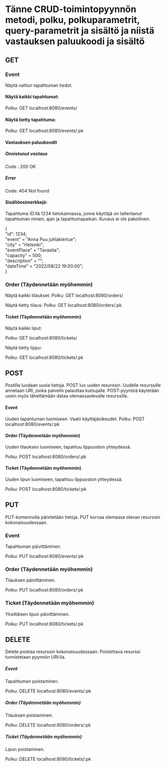 # Tänne CRUD-toimintopyynnön metodi, polku, polkuparametrit, query-parametrit ja sisältö ja niistä vastauksen paluukoodi ja sisältö

## GET


### Event


Näytä valitun tapahtuman tiedot.


#### Näytä kaikki tapahtumat:

Polku: GET localhost:8080/events/

#### Näytä tietty tapahtuma:

Polku: GET localhost:8080/events/:pk

#### Vastauksen paluukoodit

##### Onnistunut vastaus

Code : 200 OK

##### Error

Code: 404 Not found

#### Sisältöesimerkkejä:

Tapahtuma ID:llä 1234 tietokannassa, jonne käyttäjä on tallentanut tapahtuman nimen, ajan ja tapahtumapaikan. Kuvaus ei ole pakollinen.


{  
    "id": 1234;  
    "event" = "Anna Puu juhlakiertue";   
    "city" = "Helsinki";  
	"eventPlace" = "Tavastia";  
	"capacity" = 500;  
	"description" = "";  
	"dateTime" = "2022/08/22 19:00:00";  	
}



### Order (Täydennetään myöhemmin)


Näytä kaikki tilaukset:
Polku: GET localhost:8080/orders/


Näytä tietty tilaus:
Polku: GET localhost:8080/orders/:pk

#### Ticket (Täydennetään myöhemmin)


Näytä kaikki liput:

Polku: GET localhost:8080/tickets/


Näytä tietty lippu:

Polku: GET localhost:8080/tickets/:pk


## POST


Postilla luodaan uusia tietoja. POST luo uuden resurssin. Uudelle resurssille annetaan URI, jonka palvelin
palauttaa kutsujalle. POST-pyyntöä käytetään usein myös lähettämään dataa olemassaolevalle resurssille.


#### Event

Uuden tapahtuman luomiseen. Vaatii käyttäjäoikeudet.
Polku: POST localhost:8080/events/:pk


#### Order (Täydennetään myöhemmin)

Uuden tilauksen luomiseen, tapahtuu lippuoston yhteydessä.

Polku: POST localhost:8080/orders/:pk

#### Ticket (Täydennetään myöhemmin)

Uuden lipun luomiseen, tapahtuu lippuoston yhteydessä.

Polku: POST localhost:8080/tickets/:pk


## PUT

PUT-komennolla päivitetään tietoja. PUT korvaa olemassa olevan resurssin kokonaisuudessaan.

### Event

Tapahtuman päivittäminen.

Polku: PUT localhost:8080/events/:pk


### Order (Täydennetään myöhemmin)

Tilauksen päivittäminen.

Polku: PUT localhost:8080/orders/:pk


### Ticket (Täydennetään myöhemmin)

Yksittäisen lipun päivittäminen.

Polku: PUT localhost:8080/tickets/:pk


## DELETE

Delete poistaa resurssin kokonaisuudessaan. Poistettava resurssi tunnistetaan pyynnön URI:lla.


##### Event

Tapahtuman poistaminen.

Polku: DELETE localhost:8080/events/:pk


##### Order (Täydennetään myöhemmin)

Tilauksen poistaminen.

Polku: DELETE localhost:8080/orders/:pk


##### Ticket (Täydennetään myöhemmin)

Lipun poistaminen.

Polku: DELETE localhost:8080/tickets/:pk